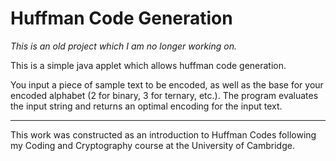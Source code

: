 # Huffman Code Generation

_This is an old project which I am no longer working on._

This is a simple java applet which allows huffman code generation. 

You input a piece of sample text to be encoded, as well as the base for your encoded alphabet (2 for binary, 3 for ternary, etc.). The program evaluates the input string and returns an optimal encoding for the input text.

---

This work was constructed as an introduction to Huffman Codes following my Coding and Cryptography course at the University of Cambridge.

